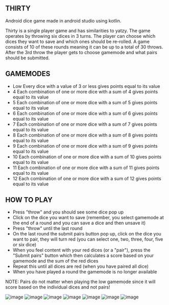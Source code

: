 THIRTY
-------------------------------------------------------------
Android dice game made in android studio using kotlin.

Thirty is a single player game and has similarities to yatzy. 
The game operates by throwing six dices in 3 turns. The
player can choose which dices they want to save and which
ones should be re-rolled. A game consists of 10 of these rounds 
meaning it can be up to a total of 30 throws. After the 3rd throw
the player gets to choose gamemode and what pairs should be submitted. 

GAMEMODES
---------------------------------------------------------------------------------------
- Low	Every dice with a value of 3 or less gives points equal to its value
- 4	Each combination of one or more dice with a sum of 4 gives points equal to its value
- 5	Each combination of one or more dice with a sum of 5 gives points equal to its value
- 6	Each combination of one or more dice with a sum of 6 gives points equal to its value
- 7	Each combination of one or more dice with a sum of 7 gives points equal to its value
- 8	Each combination of one or more dice with a sum of 8 gives points equal to its value
- 9	Each combination of one or more dice with a sum of 9 gives points equal to its value
- 10	Each combination of one or more dice with a sum of 10 gives points equal to its value
- 11	Each combination of one or more dice with a sum of 11 gives points equal to its value
- 12	Each combination of one or more dice with a sum of 12 gives points equal to its value

HOW TO PLAY
------------------------------------------------------------------------------------------------------------------------------------------------------------------------------
 - Press "throw" and you should see some dice pop up
 - Click on the dice you want to save (remember, you select gamemode at the end of a round and you can save a dice and then unsave it)
 - Press "throw" until the last round
 - On the last round the submit pairs button pop up, click on the dice you want to pair, they will turn red (you can select one, two, three, four, five or six dice)
 - When you feel content with your red dices (or a "pair"), press the "Submit pairs" button which then calculates a score based on your gamemode and the sum of the red dices
 - Repeat this until all dices are red (when you have paired all dice)
 - When you have played a round the gamemode is no longer available
 
NOTE: Pairs do not matter when playing the low gamemode since it will score based on the individual dices and not pairs!

![image](https://user-images.githubusercontent.com/28981311/124291464-e32c5000-db54-11eb-9294-626f1cd9ea69.png)
![image](https://user-images.githubusercontent.com/28981311/124291506-ecb5b800-db54-11eb-934b-6b08f1b29ba8.png)
![image](https://user-images.githubusercontent.com/28981311/124291537-f50df300-db54-11eb-837f-4d6fb123d417.png)
![image](https://user-images.githubusercontent.com/28981311/124291585-00611e80-db55-11eb-839c-4c3c31e641c7.png)
![image](https://user-images.githubusercontent.com/28981311/124291619-07882c80-db55-11eb-8f4b-2717df85b378.png)
![image](https://user-images.githubusercontent.com/28981311/124291676-1a026600-db55-11eb-8c71-def29b23315f.png)
![image](https://user-images.githubusercontent.com/28981311/124291766-30a8bd00-db55-11eb-9352-15ceb91863f6.png)

